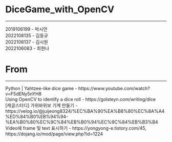 # DiceGame_with_OpenCV
<hr>
2019106199    - 박시언<br>
2022108135 - 김동규<br>
2022108137    - 김시원<br>
2022106083    - 최현나<br>

# From
<hr>
Python | Yahtzee-like dice game - https://www.youtube.com/watch?v=F5dENy5nYH8<br>
Using OpenCV to identify a dice roll - https://golsteyn.com/writing/dice<br>
[캐글스터디] 가위바위보 기계 만들기 - https://velog.io/@juijeong8324/%EC%BA%90%EA%B8%80%EC%8A%A4%ED%84%B0%EB%94%94-%EA%B0%80%EC%9C%84%EB%B0%94%EC%9C%84%EB%B3%B4<br>
Video에 frame 및 text 표시하기 - https://yongyong-e.tistory.com/45, https://dojang.io/mod/page/view.php?id=1224<br>
